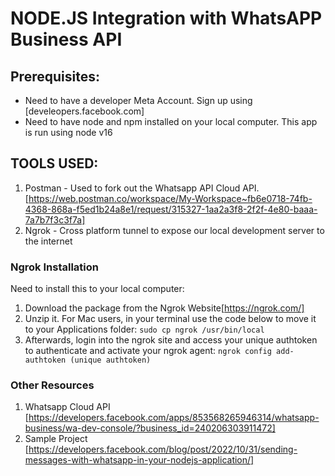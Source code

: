 # NODE.JS Integration with WhatsAPP Business API

## Prerequisites:

- Need to have a developer Meta Account. Sign up using [develeopers.facebook.com]
- Need to have node and npm installed on your local computer. This app is run using node v16

## TOOLS USED:

1. Postman - Used to fork out the Whatsapp API Cloud API. [https://web.postman.co/workspace/My-Workspace~fb6e0718-74fb-4368-868a-f5ed1b24a8e1/request/315327-1aa2a3f8-2f2f-4e80-baaa-7a7b7f3c3f7a]
2. Ngrok - Cross platform tunnel to expose our local development server to the internet

### Ngrok Installation

Need to install this to your local computer:

1. Download the package from the Ngrok Website[https://ngrok.com/]
2. Unzip it. For Mac users, in your terminal use the code below to move it to your Applications folder:
   `sudo cp ngrok /usr/bin/local`
3. Afterwards, login into the ngrok site and access your unique authtoken to authenticate and activate your ngrok agent:
   `ngrok config add-authtoken (unique authtoken)`

### Other Resources

1. Whatsapp Cloud API [https://developers.facebook.com/apps/853568265946314/whatsapp-business/wa-dev-console/?business_id=240206303911472]
2. Sample Project [https://developers.facebook.com/blog/post/2022/10/31/sending-messages-with-whatsapp-in-your-nodejs-application/]
